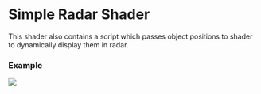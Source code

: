 # Simple Radar Shader

This shader also contains a script which passes object positions to shader to dynamically display them in radar.

### Example
![](https://media.giphy.com/media/eHFr8LFfRMCugJVPj6/giphy.gif)
